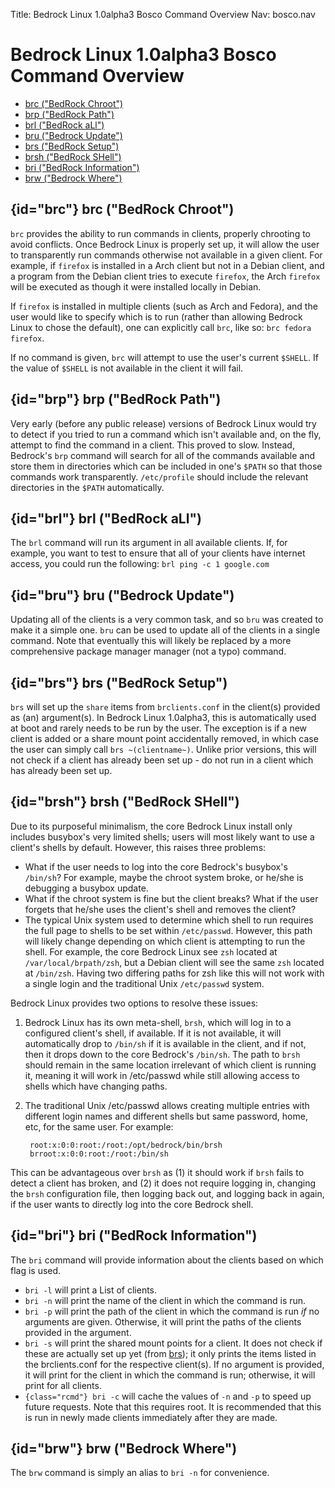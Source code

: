 Title: Bedrock Linux 1.0alpha3 Bosco Command Overview
Nav: bosco.nav

Bedrock Linux 1.0alpha3 Bosco Command Overview
==============================================


- [brc ("BedRock Chroot")](#brc)
- [brp ("BedRock Path")](#brp)
- [brl ("BedRock aLl")](#brl)
- [bru ("Bedrock Update")](#bru)
- [brs ("BedRock Setup")](#brs)
- [brsh ("BedRock SHell")](#brsh)
- [bri ("BedRock Information")](#bri)
- [brw ("Bedrock Where")](#brw)

## {id="brc"} brc ("BedRock Chroot")

`brc` provides the ability to run commands in clients, properly chrooting to
avoid conflicts.  Once Bedrock Linux is properly set up, it will allow the user
to transparently run commands otherwise not available in a given client.  For
example, if `firefox` is installed in a Arch client but not in a Debian client,
and a program from the Debian client tries to execute `firefox`, the Arch
`firefox` will be executed as though it were installed locally in Debian.

If `firefox` is installed in multiple clients (such as Arch and Fedora), and
the user would like to specify which is to run (rather than allowing Bedrock
Linux to chose the default), one can explicitly call `brc`, like so: `brc
fedora firefox`.

If no command is given, `brc` will attempt to use the user's current `$SHELL`.
If the value of `$SHELL` is not available in the client it will fail.


## {id="brp"} brp ("BedRock Path")

Very early (before any public release) versions of Bedrock Linux would try to
detect if you tried to run a command which isn't available and, on the fly,
attempt to find the command in a client. This proved to slow. Instead,
Bedrock's `brp` command will search for all of the commands available and store
them in directories which can be included in one's `$PATH` so that those
commands work transparently.  `/etc/profile` should include the relevant
directories in the `$PATH` automatically.


## {id="brl"} brl ("BedRock aLl")

The `brl` command will run its argument in all available clients. If, for
example, you want to test to ensure that all of your clients have internet
access, you could run the following: `brl ping -c 1 google.com`

## {id="bru"} bru ("Bedrock Update")

Updating all of the clients is a very common task, and so `bru` was created to
make it a simple one. `bru` can be used to update all of the clients in a
single command.  Note that eventually this will likely be replaced by a more
comprehensive package manager manager (not a typo) command.

## {id="brs"} brs ("BedRock Setup")

`brs` will set up the `share` items from `brclients.conf` in the client(s)
provided as (an) argument(s).  In Bedrock Linux 1.0alpha3, this is automatically
used at boot and rarely needs to be run by the user.  The exception is if a new
client is added or a share mount point accidentally removed, in which case the
user can simply call `brs ~(clientname~)`.  Unlike prior versions, this will
not check if a client has already been set up - do not run in a client which
has already been set up.

## {id="brsh"} brsh ("BedRock SHell")

Due to its purposeful minimalism, the core Bedrock Linux install only includes
busybox's very limited shells; users will most likely want to use a client's
shells by default. However, this raises three problems:

- What if the user needs to log into the core Bedrock's busybox's `/bin/sh`? For
  example, maybe the chroot system broke, or he/she is debugging a busybox
  update.
- What if the chroot system is fine but the client breaks? What if the user
  forgets that he/she uses the client's shell and removes the client?
- The typical Unix system used to determine which shell to run requires the
  full page to shells to be set within `/etc/passwd`. However, this path will
  likely change depending on which client is attempting to run the shell. For
  example, the core Bedrock Linux see `zsh` located at `/var/local/brpath/zsh`, but
  a Debian client will see the same `zsh` located at `/bin/zsh`. Having two
  differing paths for zsh like this will not work with a single login and the
  traditional Unix `/etc/passwd` system.

Bedrock Linux provides two options to resolve these issues:

1. Bedrock Linux has its own meta-shell, `brsh`, which will log in to a
configured client's shell, if available. If it is not available, it will
automatically drop to `/bin/sh` if it is available in the client, and if not,
then it drops down to the core Bedrock's `/bin/sh`. The path to `brsh` should
remain in the same location irrelevant of which client is running it, meaning
it will work in /etc/passwd while still allowing access to shells which have
changing paths.
2. The traditional Unix /etc/passwd allows creating multiple entries with
different login names and different shells but same password, home, etc, for
the same user. For example:

		root:x:0:0:root:/root:/opt/bedrock/bin/brsh
		brroot:x:0:0:root:/root:/bin/sh

This can be advantageous over `brsh` as (1) it should work if `brsh` fails to
detect a client has broken, and (2) it does not require logging in, changing
the `brsh` configuration file, then logging back out, and logging back in
again, if the user wants to directly log into the core Bedrock shell.


## {id="bri"} bri ("BedRock Information")

The `bri` command will provide information about the clients based on which
flag is used.

- `bri -l` will print a List of clients.
- `bri -n` will print the name of the client in which the command is run.
- `bri -p` will print the path of the client in which the command is run *if*
  no arguments are given.  Otherwise, it will print the paths of the clients
  provided in the argument.
- `bri -s` will print the shared mount points for a client.  It does not check
  if these are actually set up yet (from [brs](#brs)); it only prints the items
  listed in the brclients.conf for the respective client(s).  If no argument is
  provided, it will print for the client in which the command is run;
  otherwise, it will print for all clients.
- `{class="rcmd"} bri -c` will cache the values of `-n` and `-p` to speed up
  future requests.  Note that this requires root.  It is recommended that this
  is run in newly made clients immediately after they are made.

## {id="brw"} brw ("Bedrock Where")

The `brw` command is simply an alias to `bri -n` for convenience.
